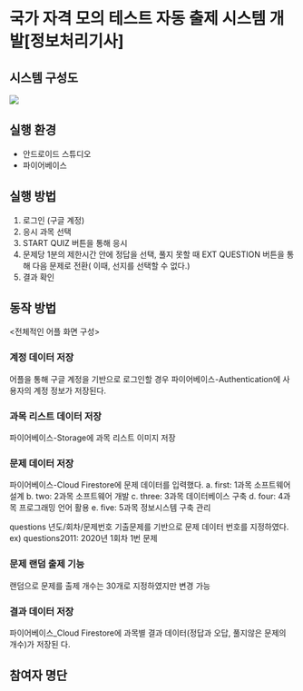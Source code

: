 # 국가 자격 모의 테스트 자동 출제 시스템 개발[정보처리기사]

## 시스템 구성도
<img src="{https://github.com/leedahye6801/Quiz/issues/1#issue-2045135484}"/>


## 실행 환경

- 안드로이드 스튜디오
- 파이어베이스

## 실행 방법

1. 로그인 (구글 계정)
2. 응시 과목 선택
3. START QUIZ 버튼을 통해 응시
4. 문제당 1분의 제한시간 안에 정답을 선택, 풀지 못할 때 EXT QUESTION 버튼을 통해 다음 문제로 전환( 이때, 선지를 선택할 수 없다.)
5. 결과 확인

## 동작 방법

<전체적인 어플 화면 구성>

### 계정 데이터 저장

어플을 통해 구글 계정을 기반으로 로그인할 경우 파이어베이스-Authentication에 사용자의 계정
정보가 저장된다.

### 과목 리스트 데이터 저장

파이어베이스-Storage에 과목 리스트 이미지 저장

### 문제 데이터 저장

파이어베이스-Cloud Firestore에 문제 데이터를 입력했다.
a. first: 1과목 소프트웨어 설계
b. two: 2과목 소프트웨어 개발
c. three: 3과목 데이터베이스 구축
d. four: 4과목 프로그래밍 언어 활용
e. five: 5과목 정보시스템 구축 관리

questions 년도/회차/문제번호
기출문제를 기반으로 문제 데이터 번호를 지정하였다.
ex) questions2011: 2020년 1회차 1번 문제

### 문제 랜덤 출제 기능

랜덤으로 문제를 출제
개수는 30개로 지정하였지만 변경 가능

### 결과 데이터 저장

파이어베이스\_Cloud Firestore에 과목별 결과 데이터(정답과 오답, 풀지않은 문제의 개수)가 저장된
다.

## 참여자 명단

